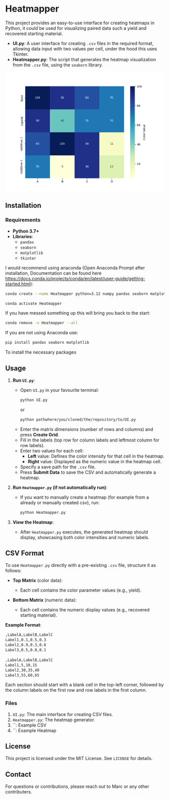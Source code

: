# Heatmapper

This project provides an easy-to-use interface for creating heatmaps in Python, it could be used for visualizing paired data such a yield and recovered starting material.

- **UI.py**: A user interface for creating `.csv` files in the required format, allowing data input with two values per cell, under the hood this uses Tkinter.
- **Heatmapper.py**: The script that generates the heatmap visualization from the `.csv` file, using the `seaborn` library.

![alt text](https://github.com/marcfimm/Heatmapper/blob/main/Seperate_A.png?raw=true)

## Installation

### Requirements

- **Python 3.7+**
- **Libraries**:
  - `pandas`
  - `seaborn`
  - `matplotlib`
  - `tkinter`

I would recommend using anaconda (Open Anaconda Prompt after installation, Documentation can be found here https://docs.conda.io/projects/conda/en/latest/user-guide/getting-started.html):

```bash
conda create --name Heatmapper python=3.12 numpy pandas seaborn matplotlib
```
```bash
conda activate Heatmapper
```
If you have messed something up this will bring you back to the start:
```bash
conda remove -n Heatmapper --all
```
If you are not using Anaconda use:

```bash
pip install pandas seaborn matplotlib
```

To install the necessary packages

## Usage

1. **Run `UI.py`**:
    - Open `UI.py` in your favourite terminal:
      ```bash
      python UI.py
       ```
       or
       ```bash
      python pathwhere/you/cloned/the/repository/to/UI.py
      ```
    - Enter the matrix dimensions (number of rows and columns) and press **Create Grid**.
    - Fill in the labels (top row for column labels and leftmost column for row labels).
    - Enter two values for each cell:
      - **Left** value: Defines the color intensity for that cell in the heatmap.
      - **Right** value: Displayed as the numeric value in the heatmap cell.
    - Specify a save path for the `.csv` file.
    - Press **Submit Data** to save the CSV and automatically generate a heatmap.

2. **Run `Heatmapper.py` (if not automatically run)**:
    - If you want to manually create a heatmap (for example from a already or manually created csv), run:
      ```bash
      python Heatmapper.py
      ```

3. **View the Heatmap**:
   - After `Heatmapper.py` executes, the generated heatmap should display, showcasing both color intensities and numeric labels.

## CSV Format

To use `Heatmapper.py` directly with a pre-existing `.csv` file, structure it as follows:

- **Top Matrix** (color data):
    - Each cell contains the color parameter values (e.g., yield).
  
- **Bottom Matrix** (numeric data):
    - Each cell contains the numeric display values (e.g., recovered starting material).

**Example Format**:

```csv
,LabelA,LabelB,LabelC
Label1,0.1,0.5,0.3
Label2,0.9,0.3,0.6
Label3,0.5,0.8,0.1

,LabelA,LabelB,LabelC
Label1,5,10,15
Label2,30,35,40
Label3,55,60,65
```

Each section should start with a blank cell in the top-left corner, followed by the column labels on the first row and row labels in the first column.

### Files

1. `UI.py`: The main interface for creating CSV files.
2. `Heatmapper.py`: The heatmap generator.
3. ``: Example CSV
4. ``: Example Heatmap

## License

This project is licensed under the MIT License. See `LICENSE` for details.

## Contact

For questions or contributions, please reach out to Marc or any other contributers.




